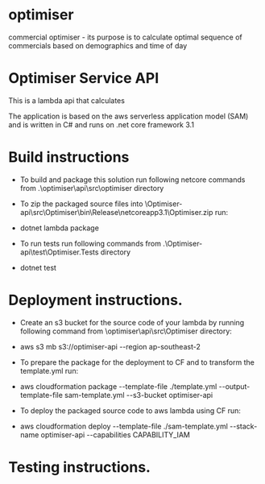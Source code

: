 # optimiser
commercial optimiser - its purpose is to calculate optimal sequence of commercials based on demographics and time of day


# Optimiser Service API

This is a lambda api that calculates 

The application is based on the aws serverless application model (SAM) and is written in C# and runs on .net core framework 3.1


# Build instructions
- To build and package this solution run following netcore commands from .\optimiser\api\src\optimiser directory 

- To zip the packaged source files into \Optimiser-api\src\Optimiser\bin\Release\netcoreapp3.1\Optimiser.zip run:
- dotnet lambda package 

- To run tests run following commands from .\Optimiser-api\test\Optimiser.Tests directory
- dotnet test


# Deployment instructions. 

  - Create an s3 bucket for the source code of your lambda by running following command from \optimiser\api\src\Optimiser directory: 
  - aws s3 mb s3://optimiser-api --region ap-southeast-2

  - To prepare the package for the deployment to CF and to transform the template.yml run:
  - aws cloudformation package --template-file ./template.yml --output-template-file sam-template.yml --s3-bucket optimiser-api

  - To deploy the packaged source code to aws lambda using CF run:
  - aws cloudformation deploy --template-file ./sam-template.yml --stack-name optimiser-api --capabilities CAPABILITY_IAM

  
# Testing instructions.
